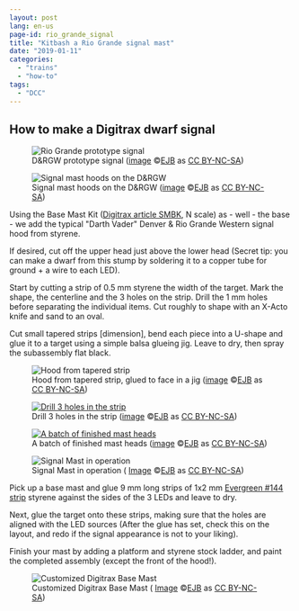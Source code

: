 ```yaml
---
layout: post
lang: en-us
page-id: rio_grande_signal
title: "Kitbash a Rio Grande signal mast"
date: "2019-01-11"
categories:
  - "trains"
  - "how-to"
tags:
  - "DCC"
---
```


<h2>How to make a Digitrax dwarf signal</h2>

<div class="row">
<div class="col-sm">
<figure><img src='{{ "/assets/img/trains2/prototype/RioGrandeDoubleSignal_IMG_5308.jpg" | relative_url }}' alt='Rio Grande prototype signal' class='img-fluid'>
<figcaption class="kleiner">D&amp;RGW prototype signal (<a prefix="dct: https://purl.org/dc/terms/" href="https://purl.org/dc/dcmitype/Image" property="dct:title" rel="dct:type">image</a> &copy;<a prefix="cc: https://creativecommons.org/ns#" href="https://www.ebroerse.nl" property="cc:attributionName" rel="cc:attributionURL">EJB</a> as <a rel="license" href="https://creativecommons.org/licenses/by-nc-sa/4.0/">CC BY-NC-SA</a>)</figcaption></figure>
</div>
<div class="col-sm">
<figure><img src='{{ "/assets/img/trains2/prototype/RioGrandeMasts_IMG_1425.jpg" | relative_url }}' alt="Signal mast hoods on the D&amp;RGW" class='img-fluid'>
<figcaption class="kleiner">Signal mast hoods on the D&amp;RGW (<a prefix="dct: https://purl.org/dc/terms/" href="https://purl.org/dc/dcmitype/Image" property="dct:title" rel="dct:type">image</a> &copy;<a prefix="cc: https://creativecommons.org/ns#" href="https://www.ebroerse.nl" property="cc:attributionName" rel="cc:attributionURL">EJB</a> as <a rel="license" href="https://creativecommons.org/licenses/by-nc-sa/4.0/">CC BY-NC-SA</a>)</figcaption></figure>
</div>
</div>

Using the Base Mast Kit ([Digitrax article SMBK](https://www.digitrax.com/tsd/KB619/digitrax-signal-mast-base-kit/), N scale) as - well - the base - we add the typical &quot;Darth Vader&quot; Denver &amp; Rio Grande Western signal hood from styrene.

If desired, cut off the upper head just above the lower head (Secret tip: you can make a dwarf from this stump by soldering it to a copper tube for ground + a wire to each LED).

Start by cutting a strip of 0.5 mm styrene the width of the target. Mark the shape, the centerline and the 3 holes on the strip.
Drill the 1 mm holes before separating the individual items. Cut roughly to shape with an X-Acto knife and sand to an oval.

Cut small tapered strips [dimension], bend each piece into a U-shape and glue it to a target using a simple balsa glueing jig. Leave to dry, then spray the subassembly flat black.

<div class="row">
<div class="col-sm">
<figure><img src='{{ "/assets/img/trains2/d_and_s/signal_head_parts_DSCF3903.jpg" | relative_url }}' alt='Hood from tapered strip' class='img-fluid'>
<figcaption class="kleiner">Hood from tapered strip, glued to face in a jig (<a prefix="dct: https://purl.org/dc/terms/" href="https://purl.org/dc/dcmitype/Image" property="dct:title" rel="dct:type">image</a> &copy;<a prefix="cc: https://creativecommons.org/ns#" href="https://www.ebroerse.nl" property="cc:attributionName" rel="cc:attributionURL">EJB</a> as <a rel="license" href="https://creativecommons.org/licenses/by-nc-sa/4.0/">CC BY-NC-SA</a>)</figcaption></figure>
</div>
<div class="col-sm">
<figure><a href='{{ "/assets/img/trains2/d_and_s/signal_face_strip_DSCF3901.jpg" | relative_url }}'><img src='{{ "/assets/img/trains2/d_and_s/signal_face_strip_DSCF3901.jpg" | relative_url }}' alt="Drill 3 holes in the strip" class='img-fluid'></a>
<figcaption class="kleiner">Drill 3 holes in the strip (<a prefix="dct: https://purl.org/dc/terms/" href="https://purl.org/dc/dcmitype/Image" property="dct:title" rel="dct:type">image</a> &copy;<a prefix="cc: https://creativecommons.org/ns#" href="https://www.ebroerse.nl" property="cc:attributionName" rel="cc:attributionURL">EJB</a> as <a rel="license" href="https://creativecommons.org/licenses/by-nc-sa/4.0/">CC BY-NC-SA</a>)</figcaption></figure>
</div>
</div>

<figure><a href='{{ "/assets/img/trains2/d_and_s/signal_heads_DSCF3904.jpg" | relative_url }}'><img src='{{ "/assets/img/trains2/d_and_s/signal_heads_DSCF3904.jpg" | relative_url }}' alt="A batch of finished mast heads" class='img-fluid'></a>
<figcaption class="kleiner">A batch of finished mast heads (<a prefix="dct: https://purl.org/dc/terms/" href="https://purl.org/dc/dcmitype/Image" property="dct:title" rel="dct:type">image</a> &copy;<a prefix="cc: https://creativecommons.org/ns#" href="https://www.ebroerse.nl" property="cc:attributionName" rel="cc:attributionURL">EJB</a> as <a rel="license" href="https://creativecommons.org/licenses/by-nc-sa/4.0/">CC BY-NC-SA</a>)</figcaption></figure>

<figure><img src='{{ "/assets/img/trains2/d_and_s/signals_in_Farmington.jpg" | relative_url }}' alt='Signal Mast in operation' class='img-fluid'>
<figcaption class="kleiner">Signal Mast in operation (
<a prefix="dct: https://purl.org/dc/terms/" href="https://purl.org/dc/dcmitype/Image" property="dct:title" rel="dct:type">Image</a> &copy;<a prefix="cc: https://creativecommons.org/ns#" href="https://www.ebroerse.nl" property="cc:attributionName" rel="cc:attributionURL">EJB</a> as <a rel="license" href="https://creativecommons.org/licenses/by-nc-sa/4.0/">CC BY-NC-SA</a>)</figcaption></figure>

Pick up a base mast and glue 9 mm long strips of 1x2 mm [Evergreen #144 strip](https://evergreenscalemodels.com/collections/14-white-polystrene-strips/products/144-040-x-080) styrene against the sides of the 3 LEDs and leave to dry.

Next, glue the target onto these strips, making sure that the holes are aligned with the LED sources (After the glue has set, check this on the layout, and redo if the signal appearance is not to your liking).

Finish your mast by adding a platform and styrene stock ladder, and paint the completed assembly (except the front of the hood!).

<figure><img src='{{ "/assets/img/trains2/DSCF2960_signal.jpg" | relative_url }}' alt='Customized Digitrax Base Mast' class='img-fluid'>
<figcaption class="kleiner">Customized Digitrax Base Mast (
<a prefix="dct: https://purl.org/dc/terms/" href="https://purl.org/dc/dcmitype/Image" property="dct:title" rel="dct:type">Image</a> &copy;<a prefix="cc: https://creativecommons.org/ns#" href="https://www.ebroerse.nl" property="cc:attributionName" rel="cc:attributionURL">EJB</a> as <a rel="license" href="https://creativecommons.org/licenses/by-nc-sa/4.0/">CC BY-NC-SA</a>)</figcaption></figure>
